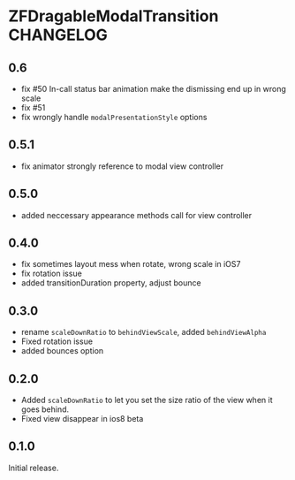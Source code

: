 # ZFDragableModalTransition CHANGELOG

## 0.6

- fix #50 In-call status bar animation make the dismissing end up in wrong scale
- fix #51
- fix wrongly handle `modalPresentationStyle` options

## 0.5.1

- fix animator strongly reference to modal view controller

## 0.5.0

- added neccessary appearance methods call for view controller

## 0.4.0

- fix sometimes layout mess when rotate, wrong scale in iOS7
- fix rotation issue
- added transitionDuration property, adjust bounce

## 0.3.0

- rename `scaleDownRatio` to `behindViewScale`, added `behindViewAlpha`
- Fixed rotation issue
- added bounces option

## 0.2.0

- Added `scaleDownRatio` to let you set the size ratio of the view when it goes behind.
- Fixed view disappear in ios8 beta

## 0.1.0

Initial release.
